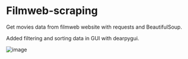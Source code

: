# Filmweb-scraping
Get movies data from filmweb website with requests and BeautifulSoup.

Added filtering and sorting data in GUI with dearpygui.

![image](https://user-images.githubusercontent.com/99027230/190436825-0692ed78-c6b5-4e0d-895e-639c349fcbef.png)
